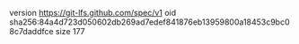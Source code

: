 version https://git-lfs.github.com/spec/v1
oid sha256:84a4d723d050602db269ad7edef841876eb13959800a18453c9bc08c7daddfce
size 177
